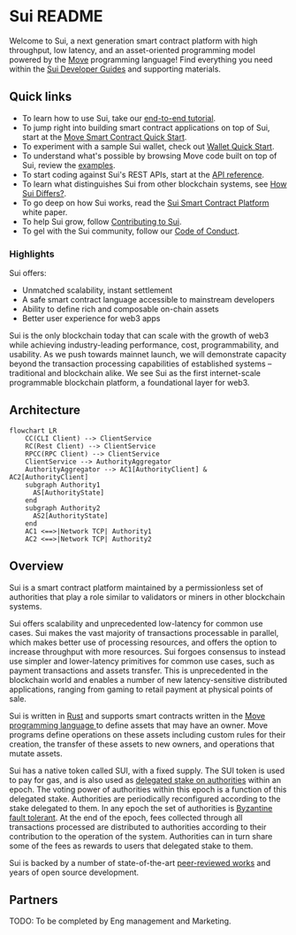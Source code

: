 # Sui README

Welcome to Sui, a next generation smart contract platform with high throughput, low latency, and an asset-oriented programming model powered by the [Move](https://github.com/MystenLabs/awesome-move) programming language! Find everything you need within the [Sui Developer Guides](doc/src/learn/index.md) and supporting materials.

## Quick links

* To learn how to use Sui, take our [end-to-end tutorial](doc/src/explore/tutorials.md).
* To jump right into building smart contract applications on top of Sui, start at the [Move Smart Contract Quick Start](doc/src/build/move.md).
* To experiment with a sample Sui wallet, check out [Wallet Quick Start](doc/src/build/wallet.md).
* To understand what's possible by browsing Move code built on top of Sui, review the [examples](doc/src/explore/examples.md).
* To start coding against Sui's REST APIs, start at the [API reference](https://app.swaggerhub.com/apis/arun-koshy/sui-api).
* To learn what distinguishes Sui from other blockchain systems, see [How Sui Differs?](doc/src/learn/sui-compared.md).
* To go deep on how Sui works, read the [Sui Smart Contract Platform](doc/paper/sui.pdf) white paper.
* To help Sui grow, follow [Contributing to Sui](doc/src/contribute/index.md).
* To gel with the Sui community, follow our [Code of Conduct](doc/src/contribute/code-of-conduct.md).

### Highlights

Sui offers:

* Unmatched scalability, instant settlement
* A safe smart contract language accessible to mainstream developers
* Ability to define rich and composable on-chain assets
* Better user experience for web3 apps

Sui is the only blockchain today that can scale with the growth of web3 while achieving industry-leading performance, cost, programmability, and usability. As we push towards mainnet launch, we will demonstrate capacity beyond the transaction processing capabilities of established systems – traditional and blockchain alike. We see Sui as the first internet-scale programmable blockchain platform, a foundational layer for web3.  

## Architecture

```mermaid
flowchart LR
    CC(CLI Client) --> ClientService
    RC(Rest Client) --> ClientService
    RPCC(RPC Client) --> ClientService
    ClientService --> AuthorityAggregator
    AuthorityAggregator --> AC1[AuthorityClient] & AC2[AuthorityClient]
    subgraph Authority1
      AS[AuthorityState]
    end
    subgraph Authority2
      AS2[AuthorityState]
    end
    AC1 <==>|Network TCP| Authority1
    AC2 <==>|Network TCP| Authority2
```

## Overview

Sui is a smart contract platform maintained by a permissionless set of authorities that play a role similar to validators or miners in other blockchain systems. 

Sui offers scalability and unprecedented low-latency for common use cases. Sui makes the vast majority of transactions processable in parallel, which makes better use of processing resources, and offers the option to increase throughput with more resources. Sui forgoes consensus to instead use simpler and lower-latency primitives for common use cases, such as payment transactions and assets transfer. This is unprecedented in the blockchain world and enables a number of new latency-sensitive distributed applications, ranging from gaming to retail payment at physical points of sale. 

Sui is written in [Rust](https://www.rust-lang.org) and supports smart contracts written in the [Move programming language ](https://golden.com/wiki/Move_(programming_language)-MNA4DZ6)to define assets that may have an owner. Move programs define operations on these assets including custom rules for their creation, the transfer of these assets to new owners, and operations that mutate assets.

Sui has a native token called SUI, with a fixed supply. The SUI token is used to pay for gas, and is also used as [delegated stake on authorities](https://learn.bybit.com/blockchain/delegated-proof-of-stake-dpos/) within an epoch. The voting power of authorities within this epoch is a function of this delegated stake. Authorities are periodically reconfigured according to the stake delegated to them. In any epoch the set of authorities is [Byzantine fault tolerant](https://pmg.csail.mit.edu/papers/osdi99.pdf). At the end of the epoch, fees collected through all transactions processed are distributed to authorities according to their contribution to the operation of the system. Authorities can in turn share some of the fees as rewards to users that delegated stake to them. 

Sui is backed by a number of state-of-the-art [peer-reviewed works](https://github.com/MystenLabs/sui/blob/main/doc/src/contribute/research-papers.md) and years of open source development.

## Partners

TODO: To be completed by Eng management and Marketing.
